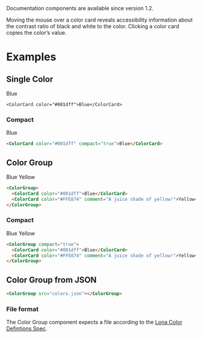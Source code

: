 <Banner title="Version Feature">
  Documentation components are available since version 1.2.
</Banner>

Moving the mouse over a color card reveals accessibility information about the contrast ratio of black and white to the color. Clicking a color card copies the color’s value.

# Examples

## Single Color

<ColorCard color="#001dff">Blue</ColorCard>

```
<ColorCard color="#001dff">Blue</ColorCard>
```

### Compact

<ColorCard color="#001dff" compact="true">Blue</ColorCard>

```html
<ColorCard color="#001dff" compact="true">Blue</ColorCard>
```

## Color Group

<ColorGroup>
  <ColorCard color="#001dff">Blue</ColorCard>
  <ColorCard color="#FFE874" comment="A juice shade of yellow!">Yellow</ColorCard>
</ColorGroup>

```html
<ColorGroup>
  <ColorCard color="#001dff">Blue</ColorCard>
  <ColorCard color="#FFE874" comment="A juice shade of yellow!">Yellow</ColorCard>
</ColorGroup>
```

### Compact

<ColorGroup compact="true">
  <ColorCard color="#001dff">Blue</ColorCard>
  <ColorCard color="#FFE874">Yellow</ColorCard>
</ColorGroup>

```html
<ColorGroup compact="true">
  <ColorCard color="#001dff">Blue</ColorCard>
  <ColorCard color="#FFE874" comment="A juice shade of yellow!">Yellow</ColorCard>
</ColorGroup>
```

## Color Group from JSON

<ColorGroup src="colors.json"></ColorGroup>

```html
<ColorGroup src="colors.json"></ColorGroup>
```

### File format

The Color Group component expects a file according to the [Lona Color Defintions Spec](https://github.com/airbnb/Lona/blob/master/docs/file-formats/colors.md).

<CodeBlock title="colors.json" src="colors.json" language="json"></CodeBlock>
